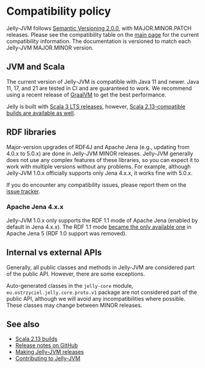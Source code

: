 # Compatibility policy

Jelly-JVM follows [Semantic Versioning 2.0.0](https://semver.org/), with MAJOR.MINOR.PATCH releases. Please see the compatibility table on the [main page](../index.md) for the current compatibility information. The documentation is versioned to match each Jelly-JVM MAJOR.MINOR version.

## JVM and Scala

The current version of Jelly-JVM is compatible with Java 11 and newer. Java 11, 17, and 21 are tested in CI and are guaranteed to work. We recommend using a recent release of [GraalVM](https://www.graalvm.org/) to get the best performance.

Jelly is built with [Scala 3 LTS releases](https://www.scala-lang.org/blog/2022/08/17/long-term-compatibility-plans.html), however, [Scala 2.13-compatible builds are available as well](scala2.md).

## RDF libraries

Major-version upgrades of RDF4J and Apache Jena (e.g., updating from 4.0.x to 5.0.x) are done in Jelly-JVM MINOR releases. Jelly-JVM generally does not use any complex features of these libraries, so you can expect it to work with multiple versions without any problems. For example, although Jelly-JVM 1.0.x officially supports only Jena 4.x.x, it works fine with 5.0.x.

If you do encounter any compatibility issues, please report them on the [issue tracker](https://github.com/Jelly-RDF/jelly-jvm/issues).

### Apache Jena 4.x.x

Jelly-JVM 1.0.x only supports the RDF 1.1 mode of Apache Jena (enabled by default in Jena 4.x.x). The RDF 1.1 mode [became the only available one](https://lists.apache.org/thread/hn1d1mpg9hwv7m0m620j53jgpw2rrdyz) in Apache Jena 5 (RDF 1.0 support was removed).

## Internal vs external APIs

Generally, all public classes and methods in Jelly-JVM are considered part of the public API. However, there are some exceptions.

Auto-generated classes in the `jelly-core` module, `eu.ostrzyciel.jelly.core.proto.v1` package are not considered part of the public API, although we will avoid any incompatibilities where possible. These classes may change between MINOR releases.

## See also

- [Scala 2.13 builds](scala2.md)
- [Release notes on GitHub](https://github.com/Jelly-RDF/jelly-jvm/releases)
- [Making Jelly-JVM releases](../dev/releases.md)
- [Contributing to Jelly-JVM](../contributing.md)

